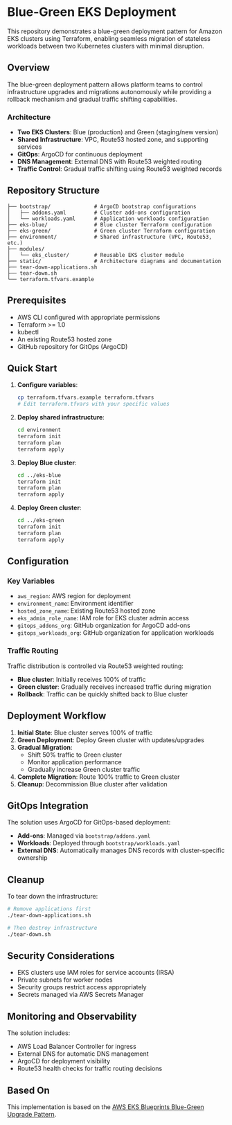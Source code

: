# Blue-Green EKS Deployment

This repository demonstrates a blue-green deployment pattern for Amazon EKS clusters using Terraform, enabling seamless migration of stateless workloads between two Kubernetes clusters with minimal disruption.

## Overview

The blue-green deployment pattern allows platform teams to control infrastructure upgrades and migrations autonomously while providing a rollback mechanism and gradual traffic shifting capabilities.

### Architecture

- **Two EKS Clusters**: Blue (production) and Green (staging/new version)
- **Shared Infrastructure**: VPC, Route53 hosted zone, and supporting services
- **GitOps**: ArgoCD for continuous deployment
- **DNS Management**: External DNS with Route53 weighted routing
- **Traffic Control**: Gradual traffic shifting using Route53 weighted records

## Repository Structure

```
├── bootstrap/              # ArgoCD bootstrap configurations
│   ├── addons.yaml         # Cluster add-ons configuration
│   └── workloads.yaml      # Application workloads configuration
├── eks-blue/               # Blue cluster Terraform configuration
├── eks-green/              # Green cluster Terraform configuration
├── environment/            # Shared infrastructure (VPC, Route53, etc.)
├── modules/
│   └── eks_cluster/        # Reusable EKS cluster module
├── static/                 # Architecture diagrams and documentation
├── tear-down-applications.sh
├── tear-down.sh
└── terraform.tfvars.example
```

## Prerequisites

- AWS CLI configured with appropriate permissions
- Terraform >= 1.0
- kubectl
- An existing Route53 hosted zone
- GitHub repository for GitOps (ArgoCD)

## Quick Start

1. **Configure variables**:
   ```bash
   cp terraform.tfvars.example terraform.tfvars
   # Edit terraform.tfvars with your specific values
   ```

2. **Deploy shared infrastructure**:
   ```bash
   cd environment
   terraform init
   terraform plan
   terraform apply
   ```

3. **Deploy Blue cluster**:
   ```bash
   cd ../eks-blue
   terraform init
   terraform plan
   terraform apply
   ```

4. **Deploy Green cluster**:
   ```bash
   cd ../eks-green
   terraform init
   terraform plan
   terraform apply
   ```

## Configuration

### Key Variables

- `aws_region`: AWS region for deployment
- `environment_name`: Environment identifier
- `hosted_zone_name`: Existing Route53 hosted zone
- `eks_admin_role_name`: IAM role for EKS cluster admin access
- `gitops_addons_org`: GitHub organization for ArgoCD add-ons
- `gitops_workloads_org`: GitHub organization for application workloads

### Traffic Routing

Traffic distribution is controlled via Route53 weighted routing:

- **Blue cluster**: Initially receives 100% of traffic
- **Green cluster**: Gradually receives increased traffic during migration
- **Rollback**: Traffic can be quickly shifted back to Blue cluster

## Deployment Workflow

1. **Initial State**: Blue cluster serves 100% of traffic
2. **Green Deployment**: Deploy Green cluster with updates/upgrades
3. **Gradual Migration**: 
   - Shift 50% traffic to Green cluster
   - Monitor application performance
   - Gradually increase Green cluster traffic
4. **Complete Migration**: Route 100% traffic to Green cluster
5. **Cleanup**: Decommission Blue cluster after validation

## GitOps Integration

The solution uses ArgoCD for GitOps-based deployment:

- **Add-ons**: Managed via `bootstrap/addons.yaml`
- **Workloads**: Deployed through `bootstrap/workloads.yaml`
- **External DNS**: Automatically manages DNS records with cluster-specific ownership

## Cleanup

To tear down the infrastructure:

```bash
# Remove applications first
./tear-down-applications.sh

# Then destroy infrastructure
./tear-down.sh
```

## Security Considerations

- EKS clusters use IAM roles for service accounts (IRSA)
- Private subnets for worker nodes
- Security groups restrict access appropriately
- Secrets managed via AWS Secrets Manager

## Monitoring and Observability

The solution includes:
- AWS Load Balancer Controller for ingress
- External DNS for automatic DNS management
- ArgoCD for deployment visibility
- Route53 health checks for traffic routing decisions

## Based On

This implementation is based on the [AWS EKS Blueprints Blue-Green Upgrade Pattern](https://aws-ia.github.io/terraform-aws-eks-blueprints/patterns/blue-green-upgrade/).

